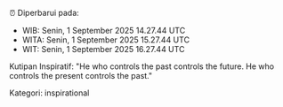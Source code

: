 ⏰ Diperbarui pada:
- WIB: Senin, 1 September 2025 14.27.44 UTC
- WITA: Senin, 1 September 2025 15.27.44 UTC
- WIT: Senin, 1 September 2025 16.27.44 UTC

Kutipan Inspiratif:
"He who controls the past controls the future. He who controls the present controls the past."


Kategori: inspirational

